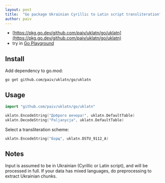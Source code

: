 ```yaml
---
layout: post
title:  "Go package Ukrainian Cyrillic to Latin script transliteration"
author: paiv
---
```


- [https://pkg.go.dev/github.com/paiv/uklatn/go/uklatn](https://pkg.go.dev/github.com/paiv/uklatn/go/uklatn)
- try in [Go Playground](https://go.dev/play/p/G1ZfqpdPJsk)


Install
--

Add dependency to go.mod:
```sh
go get github.com/paiv/uklatn/go/uklatn
```


Usage
--

```go
import "github.com/paiv/uklatn/go/uklatn"

uklatn.EncodeString("Доброго вечора!", uklatn.DefaultTable)
uklatn.DecodeString("Paljanycja", uklatn.DefaultTable)
```

Select a transliteration scheme:
```go
uklatn.EncodeString("Борщ", uklatn.DSTU_9112_A)
```


Notes
--
Input is assumed to be in Ukrainian (Cyrillic or Latin script), and will be processed in full.
If your data has mixed languages, do preprocessing to extract Ukrainian chunks.

